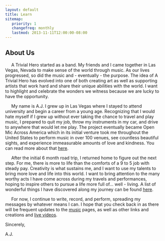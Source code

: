 ```yaml
---
layout: default
title: Learn
sitemap:
   priority: 1
   changefreq: monthly
   lastmod: 2013-11-11T12:00:00-08:00
---
```


About Us
--------

&nbsp;&nbsp;&nbsp;&nbsp;&nbsp;A Trivial Hero started as a band. My friends and I came together in Las Vegas, Nevada to make sense of the world through music. As our lives progressed, so did the music and - eventually - the purpose. The idea of A Trivial Hero has evolved into one of both creating art as well as supporting artists that work hard and share their unique abilities with the world. I want to highlight and celebrate the wonders we witness because we are lucky to have the opportunity. 

&nbsp;&nbsp;&nbsp;&nbsp;&nbsp;My name is A.J. I grew up in Las Vegas where I stayed to attend university and begin a career from a young age. Recognizing that I would hate myself if I grew up without ever taking the chance to travel and play music, I prepared to quit my job, throw my instruments in my car, and drive to anywhere that would let me play. The project eventually became Open Mic Across America which in its initial venture took me throughout the United States to perform music in over 100 venues, see countless beautiful sights, and experience immeasurable amounts of love and kindness. You can read more about that <a href="http://atrivialhero.com/tour.html">here</a>.

&nbsp;&nbsp;&nbsp;&nbsp;&nbsp;After the initial 6 month road trip, I returned home to figure out the next step. For me, there is more to life than the comforts of a 9 to 5 job with steady pay. Creativity is what sustains me, and I want to use my talents to bring more love and life into this world. I want to bring attention to the many worthy acts I have come across during my travels and performances, hoping to inspire others to pursue a life more full of... well - living. A list of wonderful things I have discovered along my journey can be found <a href="http://www.atrivialhero.com/love">here</a>.

&nbsp;&nbsp;&nbsp;&nbsp;&nbsp;For now, I continue to write, record, and perform, spreading my messages by whatever means I can. I hope that you check back in as there will be frequent updates to the <a href="http://www.atrivialhero.com">music</a> pages, as well as other links and creations and <a href="http://www.atrivialhero.com/live">live videos</a>.

Sincerely,

A.J.
